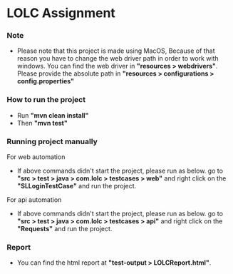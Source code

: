 # LOLC Assignment

### Note
* Please note that this project is made using MacOS, Because of that
reason you have to change the web driver path in order to work with windows.
You can find the web driver in **"resources > webdrivers"**. Please provide the 
absolute path in **"resources > configurations > config.properties"**

### How to run the project
* Run **"mvn clean install"**
* Then **"mvn test"**

### Running project manually
For web automation
* If above commands didn't start the project, please run as below.
go to **"src > test > java > com.lolc > testcases > web"** and right click 
on the **"SLLoginTestCase"** and run the project.

For api automation
* If above commands didn't start the project, please run as below.
go to **"src > test > java > com.lolc > testcases > api"** and right click 
on the **"Requests"** and run the project.

### Report
* You can find the html report at **"test-output > LOLCReport.html"**.